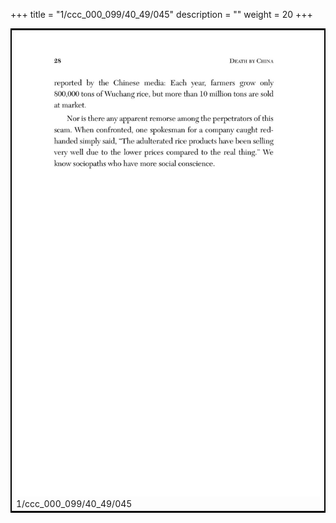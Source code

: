 +++
title = "1/ccc_000_099/40_49/045"
description = ""
weight = 20
+++

<table style="border:2px solid black;max-width:800px;max-height:800px;" 
><tr><td><img class="center-fit-jpg"
src="/jpg_/out_jpg_dbc_045.jpg"  >1/ccc_000_099/40_49/045</img></td></tr></table>